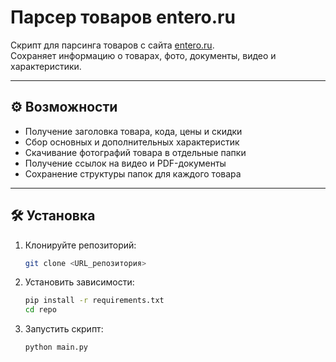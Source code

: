 # Парсер товаров entero.ru

Скрипт для парсинга товаров с сайта [entero.ru](https://entero.ru/).  
Сохраняет информацию о товарах, фото, документы, видео и характеристики.

---

## ⚙️ Возможности
- Получение заголовка товара, кода, цены и скидки  
- Сбор основных и дополнительных характеристик  
- Скачивание фотографий товара в отдельные папки  
- Получение ссылок на видео и PDF-документы  
- Сохранение структуры папок для каждого товара  

---

## 🛠 Установка

1. Клонируйте репозиторий:  
   ```bash
   git clone <URL_репозитория>
2. Установить зависимости:
    ```bash
    pip install -r requirements.txt
    cd repo
3. Запустить скрипт:
    ```bash
    python main.py


